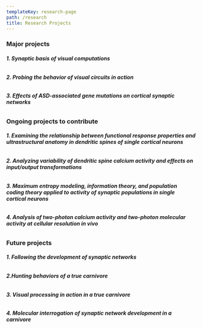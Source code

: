 ```yaml
---
templateKey: research-page
path: /research
title: Research Projects
---
```

<!--StartFragment-->

### Major projects

###### ***1. Synaptic basis of visual computations***

###### ***2. Probing the behavior of visual circuits in action***

###### ***3. Effects of ASD-associated gene mutations on cortical synaptic networks***

### Ongoing projects to contribute

###### ***1. Examining the relationship between functional response properties and ultrastructural anatomy in dendritic spines of single cortical neurons***

###### ***2. Analyzing variability of dendritic spine calcium activity and effects on input/output transformations***

###### ***3. Maximum entropy modeling, information theory, and population coding theory applied to activity of synaptic populations in single cortical neurons***

###### ***4. Analysis of two-photon calcium activity and two-photon molecular activity at cellular resolution in vivo***

### Future projects

###### ***1. Following the development of synaptic networks***

###### ***2.Hunting behaviors of a true carnivore***

###### ***3. Visual processing in action in a true carnivore***

###### ***4. Molecular interrogation of synaptic network development in a carnivore***

<!--EndFragment-->